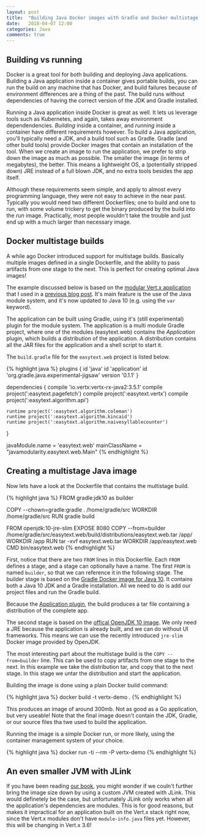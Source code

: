 ```yaml
---
layout: post
title:  "Building Java Docker images with Gradle and Docker multistage builds"
date:   2018-04-07 12:00
categories: Java
comments: true
---
```


Building vs running
----
Docker is a great tool for both building and deploying Java applications.
Building a Java application inside a container gives portable builds, you can run the build on any machine that has Docker, and build failures because of environment differences are a thing of the past. The build runs without dependencies of having the correct version of the JDK and Gradle installed.

Running a Java application inside Docker is great as well.
It lets us leverage tools such as Kubernetes, and again, takes away environment dependendencies. 
_Building_ inside a container, and _running_ inside a container have different requirements however. 
To build a Java application, you'll typically need a JDK, and a build tool such as Gradle.
Gradle (and other build tools) provide Docker images that contain an installation of the tool.
When we create an image to run the application, we prefer to strip down the image as much as possible. 
The smaller the image (in terms of megabytes), the better.
This means a lightweight OS, a (potentially stripped down) JRE instead of a full blown JDK, and no extra tools besides the app itself.

Although these requirements seem simple, and apply to almost every programming language, they were not easy to achieve in the near past.
Typically you would need two different Dockerfiles; one to build and one to run, with some volume trickery to get the binary produced by the build into the _run_ image.
Practically, most people wouldn't take the trouble and just end up with a much larger than necessary image.

Docker multistage builds
----

A while ago Docker introduced support for multistage builds.
Basically multiple images defined in a single Dockerfile, and the ability to pass artifacts from one stage to the next.
This is perfect for creating optimal Java images!

The example discussed below is based on the [modular Vert.x application](https://github.com/java9-modularity/java9-vertx) that I used in a [previous blog post](http://paulbakker.io/java/java9-vertx).
It's main feature is the use of the Java module system, and it's now updated to Java 10 (e.g. using the `var` keyword).

The application can be built using Gradle, using it's (still experimental) plugin for the module system.
The application is a multi module Gradle project, where one of the modules (easytext.web) contains the _Application_ plugin, which builds a distribution of the application.
A distribution contains all the JAR files for the application and a shell script to start it.

The `build.gradle` file for the `easytext.web` project is listed below.

{% highlight java %}
plugins {
    id 'java'
    id 'application'
    id 'org.gradle.java.experimental-jigsaw' version '0.1.1'
}

dependencies {
    compile 'io.vertx:vertx-rx-java2:3.5.1'
    compile project(':easytext.pagefetch')
    compile project(':easytext.vertx')
    compile project(':easytext.algorithm.api')

    runtime project(':easytext.algorithm.coleman')
    runtime project(':easytext.algorithm.kincaid')
    runtime project(':easytext.algorithm.naivesyllablecounter')

}

javaModule.name = 'easytext.web'
mainClassName = "javamodularity.easytext.web.Main"
{% endhighlight %}

Creating a multistage Java image
----

Now lets have a look at the Dockerfile that contains the multistage build.

{% highlight java %}
FROM gradle:jdk10 as builder

COPY --chown=gradle:gradle . /home/gradle/src
WORKDIR /home/gradle/src
RUN gradle build

FROM openjdk:10-jre-slim
EXPOSE 8080
COPY --from=builder /home/gradle/src/easytext.web/build/distributions/easytext.web.tar /app/
WORKDIR /app
RUN tar -xvf easytext.web.tar
WORKDIR /app/easytext.web
CMD bin/easytext.web
{% endhighlight %}

First, notice that there are two `FROM` lines in this Dockerfile.
Each `FROM` defines a stage, and a stage can optionally have a name.
The first `FROM` is named `builder`, so that we can reference it in the following stage.
The builder stage is based on the [Gradle Docker image for Java 10](https://hub.docker.com/_/gradle/).
It contains both a Java 10 JDK and a Gradle installation.
All we need to do is add our project files and run the Gradle build.

Because the [Application plugin](https://docs.gradle.org/current/userguide/application_plugin.html), the build produces a tar file containing a distribution of the complete app.

The second stage is based on the [offical OpenJDK 10 image](https://hub.docker.com/_/openjdk/).
We only need a JRE because the application is already built, and we can do without UI frameworks.
This means we can use the recently introduced `jre-slim` Docker image provided by OpenJDK.

The most interesting part about the multistage build is the `COPY --from=builder` line.
This can be used to copy artifacts from one stage to the next.
In this example we take the distribution tar, and copy that to the next stage.
In this stage we untar the distribution and start the application.

Building the image is done using a plain Docker build command:

{% highlight java %}
docker build -t vertx-demo . 
{% endhighlight %}

This produces an image of around 300mb.
Not as good as a Go application, but very useable!
Note that the final image doesn't contain the JDK, Gradle, or our source files tha twe used to build the application.

Running the image is a simple Docker run, or more likely, using the container management system of your choice.

{% highlight java %}
docker run -ti --rm -P vertx-demo 
{% endhighlight %}

An even smaller JVM with JLink
----

If you have been reading [our book](https://javamodularity.com/), you might wonder if we couln't further bring the image size down by using a custom JVM created with JLink.
This would definetely be the case, but unfortunately JLink only works when all the application's dependencies are modules.
This is for good reasons, but makes it impractical for an application built on the Vert.x stack right now, since the Vert.x modules don't have `module-info.java` files yet.
However, this will be changing in Vert.x 3.6!